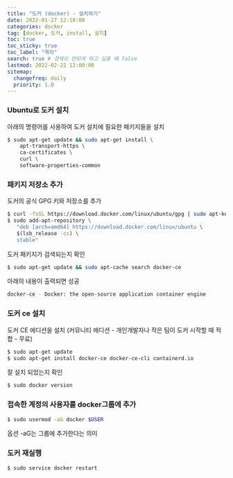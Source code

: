 ```yaml
---
title: "도커 (docker) - 설치하기"
date: 2022-01-27 12:10:00
categories: docker
tag: [docker, 도커, install, 설치]
toc: true
toc_sticky: true
toc_label: "목차"
search: true # 검색이 안되게 하고 싶을 때 false
lastmod: 2022-02-22 12:00:00
sitemap:
  changefreq: daily
  priority: 1.0
---
```


### Ubuntu로 도커 설치

아래의 명령어를 사용하여 도커 설치에 필요한 패키지들을 설치

```bash
$ sudo apt-get update && sudo apt-get install \
    apt-transport-https \
    ca-certificates \
    curl \
    software-properties-common
```

### 패키지 저장소 추가

도커의 공식 GPG 키와 저장소를 추가

```bash
$ curl -fsSL https://download.docker.com/linux/ubuntu/gpg | sudo apt-key add -
$ sudo add-apt-repository \
   "deb [arch=amd64] https://download.docker.com/linux/ubuntu \
   $(lsb_release -cs) \
   stable"
```

도커 패키지가 검색되는지 확인

```bash
$ sudo apt-get update && sudo apt-cache search docker-ce
```

아래의 내용이 출력되면 성공

```bash
docker-ce - Docker: the open-source application container engine
```

### 도커 ce 설치

도커 CE 에디션을 설치 (커뮤니티 에디션 - 개인개발자나 작은 팀이 도커 시작할 때 적합 - 무료)

```bash
$ sudo apt-get update
$ sudo apt-get install docker-ce docker-ce-cli containerd.io
```

잘 설치 되었는지 확인

```bash
$ sudo docker version
```

### 접속한 계정의 사용자를 docker그룹에 추가

```bash
$ sudo usermod -aG docker $USER
```

옵션 -aG는 그룹에 추가한다는 의미

### 도커 재실행

```bash
$ sudo service docker restart
```
